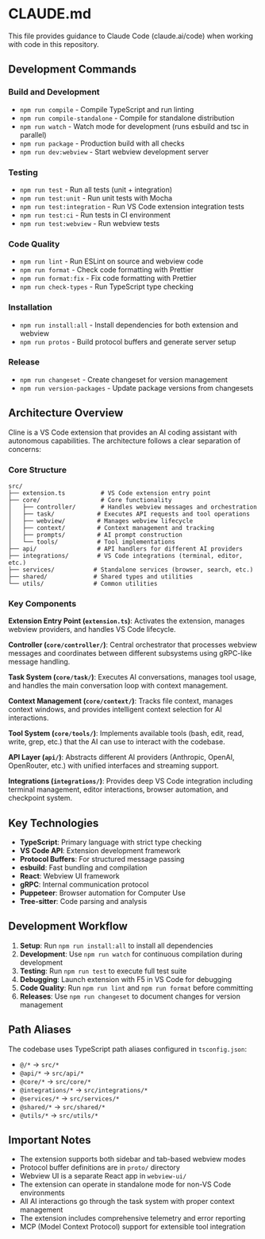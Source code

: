 # CLAUDE.md

This file provides guidance to Claude Code (claude.ai/code) when working with code in this repository.

## Development Commands

### Build and Development
- `npm run compile` - Compile TypeScript and run linting
- `npm run compile-standalone` - Compile for standalone distribution
- `npm run watch` - Watch mode for development (runs esbuild and tsc in parallel)
- `npm run package` - Production build with all checks
- `npm run dev:webview` - Start webview development server

### Testing
- `npm run test` - Run all tests (unit + integration)
- `npm run test:unit` - Run unit tests with Mocha
- `npm run test:integration` - Run VS Code extension integration tests
- `npm run test:ci` - Run tests in CI environment
- `npm run test:webview` - Run webview tests

### Code Quality
- `npm run lint` - Run ESLint on source and webview code
- `npm run format` - Check code formatting with Prettier
- `npm run format:fix` - Fix code formatting with Prettier
- `npm run check-types` - Run TypeScript type checking

### Installation
- `npm run install:all` - Install dependencies for both extension and webview
- `npm run protos` - Build protocol buffers and generate server setup

### Release
- `npm run changeset` - Create changeset for version management
- `npm run version-packages` - Update package versions from changesets

## Architecture Overview

Cline is a VS Code extension that provides an AI coding assistant with autonomous capabilities. The architecture follows a clear separation of concerns:

### Core Structure
```
src/
├── extension.ts          # VS Code extension entry point
├── core/                 # Core functionality
│   ├── controller/       # Handles webview messages and orchestration
│   ├── task/            # Executes API requests and tool operations
│   ├── webview/         # Manages webview lifecycle
│   ├── context/         # Context management and tracking
│   ├── prompts/         # AI prompt construction
│   └── tools/           # Tool implementations
├── api/                 # API handlers for different AI providers
├── integrations/        # VS Code integrations (terminal, editor, etc.)
├── services/           # Standalone services (browser, search, etc.)
├── shared/             # Shared types and utilities
└── utils/              # Common utilities
```

### Key Components

**Extension Entry Point (`extension.ts`)**: Activates the extension, manages webview providers, and handles VS Code lifecycle.

**Controller (`core/controller/`)**: Central orchestrator that processes webview messages and coordinates between different subsystems using gRPC-like message handling.

**Task System (`core/task/`)**: Executes AI conversations, manages tool usage, and handles the main conversation loop with context management.

**Context Management (`core/context/`)**: Tracks file context, manages context windows, and provides intelligent context selection for AI interactions.

**Tool System (`core/tools/`)**: Implements available tools (bash, edit, read, write, grep, etc.) that the AI can use to interact with the codebase.

**API Layer (`api/`)**: Abstracts different AI providers (Anthropic, OpenAI, OpenRouter, etc.) with unified interfaces and streaming support.

**Integrations (`integrations/`)**: Provides deep VS Code integration including terminal management, editor interactions, browser automation, and checkpoint system.

## Key Technologies

- **TypeScript**: Primary language with strict type checking
- **VS Code API**: Extension development framework
- **Protocol Buffers**: For structured message passing
- **esbuild**: Fast bundling and compilation
- **React**: Webview UI framework
- **gRPC**: Internal communication protocol
- **Puppeteer**: Browser automation for Computer Use
- **Tree-sitter**: Code parsing and analysis

## Development Workflow

1. **Setup**: Run `npm run install:all` to install all dependencies
2. **Development**: Use `npm run watch` for continuous compilation during development
3. **Testing**: Run `npm run test` to execute full test suite
4. **Debugging**: Launch extension with F5 in VS Code for debugging
5. **Code Quality**: Run `npm run lint` and `npm run format` before committing
6. **Releases**: Use `npm run changeset` to document changes for version management

## Path Aliases

The codebase uses TypeScript path aliases configured in `tsconfig.json`:
- `@/*` → `src/*`
- `@api/*` → `src/api/*`
- `@core/*` → `src/core/*`
- `@integrations/*` → `src/integrations/*`
- `@services/*` → `src/services/*`
- `@shared/*` → `src/shared/*`
- `@utils/*` → `src/utils/*`

## Important Notes

- The extension supports both sidebar and tab-based webview modes
- Protocol buffer definitions are in `proto/` directory
- Webview UI is a separate React app in `webview-ui/`
- The extension can operate in standalone mode for non-VS Code environments
- All AI interactions go through the task system with proper context management
- The extension includes comprehensive telemetry and error reporting
- MCP (Model Context Protocol) support for extensible tool integration